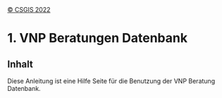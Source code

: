 <!-- the Menu -->

<link rel="stylesheet" media="all" href="./styles.css" />
<div id="logo"><a href="https://csgis.de">© CSGIS 2022</a></div>
<div id="menu"></div>
<div id="jumpMenu"></div>
<script src="./menu.js"></script>
<script src="./jumpmenu.js"></script>

<!-- the Menu -->

# 1. VNP Beratungen Datenbank

## Inhalt

Diese Anleitung ist eine Hilfe Seite für die Benutzung der VNP Beratung Datenbank.
